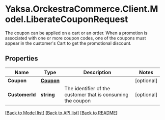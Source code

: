 # Yaksa.OrckestraCommerce.Client.Model.LiberateCouponRequest
The coupon can be applied on a cart or an order. When a promotion is associated with one or more coupon codes, one of the coupons must appear in the customer's Cart to get the promotional discount.

## Properties

Name | Type | Description | Notes
------------ | ------------- | ------------- | -------------
**Coupon** | [**Coupon**](Coupon.md) |  | [optional] 
**CustomerId** | **string** | The identifier of the customer that is consuming the coupon | [optional] 

[[Back to Model list]](../README.md#documentation-for-models) [[Back to API list]](../README.md#documentation-for-api-endpoints) [[Back to README]](../README.md)

